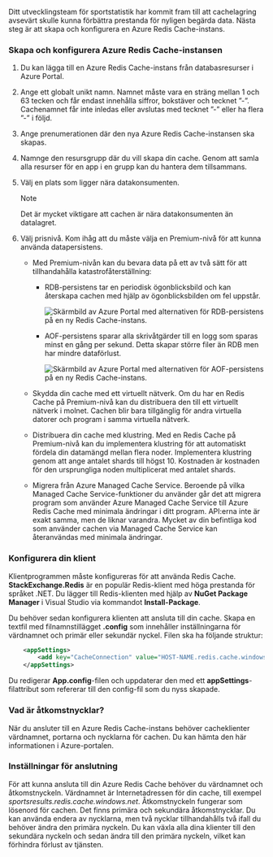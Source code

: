 Ditt utvecklingsteam för sportstatistik har kommit fram till att cachelagring avsevärt skulle kunna förbättra prestanda för nyligen begärda data. Nästa steg är att skapa och konfigurera en Azure Redis Cache-instans.

### <a name="create-and-configure-the-azure-redis-cache-instance"></a>Skapa och konfigurera Azure Redis Cache-instansen

1. Du kan lägga till en Azure Redis Cache-instans från databasresurser i Azure Portal.

1. Ange ett globalt unikt namn. Namnet måste vara en sträng mellan 1 och 63 tecken och får endast innehålla siffror, bokstäver och tecknet ”-”. Cachenamnet får inte inledas eller avslutas med tecknet ”-” eller ha flera ”-” i följd.

1. Ange prenumerationen där den nya Azure Redis Cache-instansen ska skapas.

1. Namnge den resursgrupp där du vill skapa din cache. Genom att samla alla resurser för en app i en grupp kan du hantera dem tillsammans.

1. Välj en plats som ligger nära datakonsumenten.

    > [!NOTE]
    > Det är mycket viktigare att cachen är nära datakonsumenten än datalagret.

1. Välj prisnivå. Kom ihåg att du måste välja en Premium-nivå för att kunna använda datapersistens.

    - Med Premium-nivån kan du bevara data på ett av två sätt för att tillhandahålla katastrofåterställning:

        - RDB-persistens tar en periodisk ögonblicksbild och kan återskapa cachen med hjälp av ögonblicksbilden om fel uppstår.

            ![Skärmbild av Azure Portal med alternativen för RDB-persistens på en ny Redis Cache-instans.](../media/3-redis-persistence-1.png)

        - AOF-persistens sparar alla skrivåtgärder till en logg som sparas minst en gång per sekund. Detta skapar större filer än RDB men har mindre dataförlust.

            ![Skärmbild av Azure Portal med alternativen för AOF-persistens på en ny Redis Cache-instans.](../media/3-redis-persistence-2.png)

    - Skydda din cache med ett virtuellt nätverk.
      Om du har en Redis Cache på Premium-nivå kan du distribuera den till ett virtuellt nätverk i molnet. Cachen blir bara tillgänglig för andra virtuella datorer och program i samma virtuella nätverk.

    - Distribuera din cache med klustring.
      Med en Redis Cache på Premium-nivå kan du implementera klustring för att automatiskt fördela din datamängd mellan flera noder. Implementera klustring genom att ange antalet shards till högst 10. Kostnaden är kostnaden för den ursprungliga noden multiplicerat med antalet shards.

    - Migrera från Azure Managed Cache Service.
      Beroende på vilka Managed Cache Service-funktioner du använder går det att migrera program som använder Azure Managed Cache Service till Azure Redis Cache med minimala ändringar i ditt program. API:erna inte är exakt samma, men de liknar varandra. Mycket av din befintliga kod som använder cachen via Managed Cache Service kan återanvändas med minimala ändringar.

### <a name="configure-your-client"></a>Konfigurera din klient

Klientprogrammen måste konfigureras för att använda Redis Cache. **StackExchange.Redis** är en populär Redis-klient med höga prestanda för språket .NET. Du lägger till Redis-klienten med hjälp av **NuGet Package Manager** i Visual Studio via kommandot **Install-Package**.

Du behöver sedan konfigurera klienten att ansluta till din cache. Skapa en textfil med filnamnstillägget **.config** som innehåller inställningarna för värdnamnet och primär eller sekundär nyckel. Filen ska ha följande struktur:

```XML
    <appSettings>
        <add key="CacheConnection" value="HOST-NAME.redis.cache.windows.net,abortConnect=false,ssl=true,password=PRIMARY-KEY"/>
    </appSettings>
```

Du redigerar **App.config**-filen och uppdaterar den med ett **appSettings**-filattribut som refererar till den config-fil som du nyss skapade.

### <a name="what-are-access-keys"></a>Vad är åtkomstnycklar?

När du ansluter till en Azure Redis Cache-instans behöver cacheklienter värdnamnet, portarna och nycklarna för cachen. Du kan hämta den här informationen i Azure-portalen.

### <a name="connection-settings"></a>Inställningar för anslutning

För att kunna ansluta till din Azure Redis Cache behöver du värdnamnet och åtkomstnyckeln. Värdnamnet är Internetadressen för din cache, till exempel *sportsresults.redis.cache.windows.net*. Åtkomstnyckeln fungerar som lösenord för cachen. Det finns primära och sekundära åtkomstnycklar. Du kan använda endera av nycklarna, men två nycklar tillhandahålls två ifall du behöver ändra den primära nyckeln. Du kan växla alla dina klienter till den sekundära nyckeln och sedan ändra till den primära nyckeln, vilket kan förhindra förlust av tjänsten.
